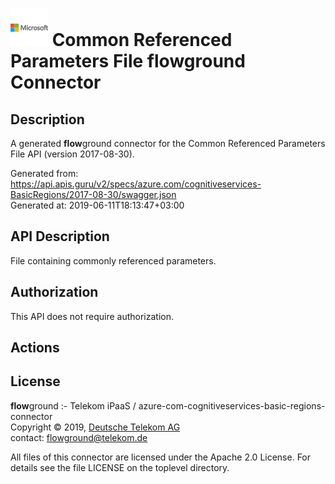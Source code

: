 # ![LOGO](logo.png) Common Referenced Parameters File **flow**ground Connector

## Description

A generated **flow**ground connector for the Common Referenced Parameters File API (version 2017-08-30).

Generated from: https://api.apis.guru/v2/specs/azure.com/cognitiveservices-BasicRegions/2017-08-30/swagger.json<br/>
Generated at: 2019-06-11T18:13:47+03:00

## API Description

File containing commonly referenced parameters.

## Authorization

This API does not require authorization.

## Actions

## License

**flow**ground :- Telekom iPaaS / azure-com-cognitiveservices-basic-regions-connector<br/>
Copyright © 2019, [Deutsche Telekom AG](https://www.telekom.de)<br/>
contact: flowground@telekom.de

All files of this connector are licensed under the Apache 2.0 License. For details
see the file LICENSE on the toplevel directory.
